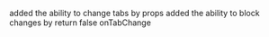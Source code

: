added the ability to change tabs by props
added the ability to block changes by return false onTabChange
